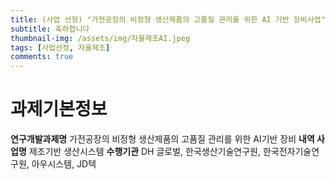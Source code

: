 ```yaml
---
title: (사업 선정) "가전공장의 비정형 생산제품의 고품질 관리를 위한 AI 기반 장비사업"에 선정 되었습니다 
subtitle: 축하합니다
thumbnail-img: /assets/img/자율제조AI.jpeg
tags: [사업선정, 자율제조]
comments: true
---
```


# 과제기본정보
**연구개발과제명** 가전공장의 비정형 생산제품의 고품질 관리를 위한 AI기반 장비
**내역 사업명** 제조기반 생산시스템
**수행기관** DH 글로벌, 한국생산기술연구원, 한국전자기술연구원, 아우시스템, JD텍
